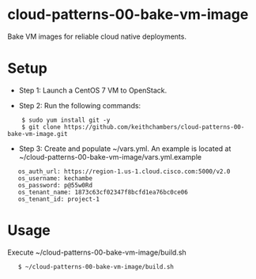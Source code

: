 cloud-patterns-00-bake-vm-image
===============================

Bake VM images for reliable cloud native deployments.

# Setup

* Step 1: Launch a CentOS 7 VM to OpenStack.

* Step 2: Run the following commands:
```shell
    $ sudo yum install git -y
    $ git clone https://github.com/keithchambers/cloud-patterns-00-bake-vm-image.git
```

* Step 3: Create and populate ~/vars.yml.  An example is located at ~/cloud-patterns-00-bake-vm-image/vars.yml.example
 ```
    os_auth_url: https://region-1.us-1.cloud.cisco.com:5000/v2.0
    os_username: kechambe
    os_password: p@55w0Rd
    os_tenant_name: 1873c63cf02347f8bcfd1ea76bc0ce06
    os_tenant_id: project-1
 ```
 
# Usage

Execute  ~/cloud-patterns-00-bake-vm-image/build.sh
 ```shell
    $ ~/cloud-patterns-00-bake-vm-image/build.sh
 ```

